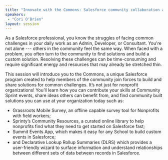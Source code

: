 ```yaml
---
title: "Innovate with the Commons: Salesforce community collaboration at its best"
speakers:
 - "Cori O'Brien"
layout: session
---
```


As a Salesforce professional, you know the struggles of facing common challenges in your daily work as an Admin, Developer, or Consultant. You're not alone --- others in the community feel the same way. When faced with a problem, you often turn to the community to find solutions and build a custom solution. Resolving these challenges can be time-consuming and require significant energy and resources that may already be stretched thin.

This session will introduce you to the Commons, a unique Salesforce program created to help members of the community join forces to build and share solutions for common challenges. It’s not just for nonprofit organizations! You’ll learn how you can contribute your skills at Community Sprint events, share ideas others can benefit from, and find community built solutions you can use at your organization today such as:

* Grassroots Mobile Survey, an offline capable survey tool for Nonprofits with field workers; 
* Sprinty’s Community Resources, a curated online library to help nonprofits find what they need to get started on Salesforce fast; 
* Summit Events App, which makes it easy for any School to build custom events in Salesforce; 
* and Declarative Lookup Rollup Summaries (DLRS) which provides a user-friendly wizard to surface information and understand relationships between different sets of data between records in Salesforce.
